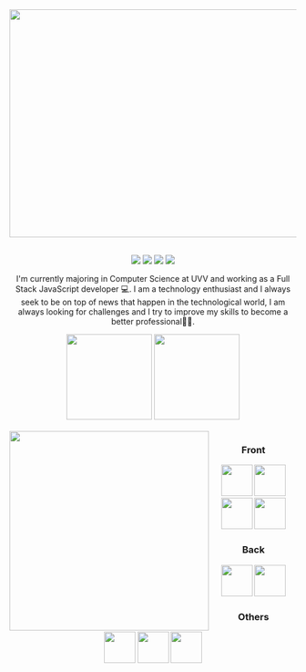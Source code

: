 <div align="center">
  <img width="900" height="400" src="https://media.discordapp.net/attachments/359157310469439509/988978709887332372/Vinicius_Benfica.png?width=1025&height=454">
<div>
<br/>
  
[![](https://img.shields.io/badge/LinkedIn-0077B5?style=for-the-badge&logo=linkedin&logoColor=white)](https://www.linkedin.com/in/vinicius-benfica/)
[![](https://img.shields.io/badge/Instagram-E4405F?style=for-the-badge&logo=instagram&logoColor=white)](https://www.instagram.com/vb_benfica/)
[![](https://img.shields.io/badge/Twitter-1DA1F2?style=for-the-badge&logo=twitter&logoColor=white)](https://twitter.com/VBbenfica)
[![](https://img.shields.io/badge/Facebook-1877F2?style=for-the-badge&logo=facebook&logoColor=white)](https://www.facebook.com/Vinicius.Benfica.Ruy)

<p>
  I'm currently majoring in Computer Science at UVV and working as a Full Stack JavaScript developer 💻. I am a technology enthusiast and I always seek to be on top of news that happen in the technological world, I am always looking for challenges and I try to improve my skills to become a better professional👨‍💼.
</p>
  
<div>
    <img height="150px" src="https://github-readme-stats.vercel.app/api?username=viniciusbenfica&show_icons=true&theme=radical&include_all_commits=true&count_private=true"/>
    <img height="150px" src="https://github-readme-stats.vercel.app/api/top-langs/?username=viniciusbenfica&layout=compact&langs_count=7&theme=radical"/>
</div>
<br/>
  
<img  align="left" height="350" widht="400" src="https://i.pinimg.com/originals/5e/b1/16/5eb11602ed6c805919e0842d1b70cc9a.gif">

<div>

  ### Front
  <img width="55px" height="55px" src="https://cdn.auth0.com/blog/logos/nextjs-logo.png"/>
  <img width="55px" height="55px" src="https://logospng.org/download/react/logo-react-1024.png"/>
  <img width="55px" height="55px" src="https://upload.wikimedia.org/wikipedia/commons/thumb/9/95/Vue.js_Logo_2.svg/1184px-Vue.js_Logo_2.svg.png"/>
  <img width="55px" height="55px" src="https://upload.wikimedia.org/wikipedia/commons/thumb/9/96/Sass_Logo_Color.svg/1280px-Sass_Logo_Color.svg.png"/>

  <br/>

  ### Back

  <img width="55px" height="55px" src="https://d2eip9sf3oo6c2.cloudfront.net/tags/images/000/000/256/square_480/nodejslogo.png"/>
  <img width="55px" height="55px" src="https://seeklogo.com/images/N/nestjs-logo-09342F76C0-seeklogo.com.png"/>

  <br/>

  ### Others
  <img width="55px" height="55px" src="https://www.mundodocker.com.br/wp-content/uploads/2015/06/docker_facebook_share.png"/>
  <img width="55px" height="55px" src="https://upload.wikimedia.org/wikipedia/commons/thumb/3/3f/Git_icon.svg/2048px-Git_icon.svg.png"/>
  <img width="55px" height="55px" src="https://iconape.com/wp-content/png_logo_vector/typescript.png"/>

<div>
